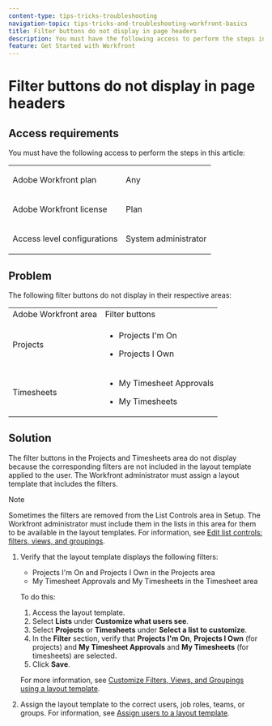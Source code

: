 ```yaml
---
content-type: tips-tricks-troubleshooting
navigation-topic: tips-tricks-and-troubleshooting-workfront-basics
title: Filter buttons do not display in page headers
description: You must have the following access to perform the steps in this article - EDIT ME.
feature: Get Started with Workfront
---
```


# Filter buttons do not display in page headers

## Access requirements

You must have the following access to perform the steps in this article:

<table style="table-layout:auto"> 
 <col> 
 <col> 
 <tbody> 
  <tr> 
   <td role="rowheader">Adobe Workfront plan</td> 
   <td> <p>Any</p> </td> 
  </tr> 
  <tr> 
   <td role="rowheader">Adobe Workfront license</td> 
   <td> <p>Plan </p> </td> 
  </tr> 
  <tr> 
   <td role="rowheader">Access level configurations</td> 
   <td> <p>System administrator</p> </td> 
  </tr> 
 </tbody> 
</table>

## Problem

The following filter buttons do not display in their respective areas:

<table style="table-layout:auto"> 
 <col> 
 <col> 
 <tbody> 
  <tr> 
   <td>Adobe Workfront area</td> 
   <td>Filter buttons</td> 
  </tr> 
  <tr> 
   <td> <p>Projects </p> </td> 
   <td> 
    <ul> 
     <li> <p>Projects I'm On</p> </li> 
     <li> <p>Projects I Own</p> </li> 
    </ul> </td> 
  </tr> 
  <tr> 
   <td><span>Timesheets</span> </td> 
   <td> 
    <ul> 
     <li> <p><span>My Timesheet Approvals</span> </p> </li> 
     <li> <p><span>My&nbsp;Timesheets</span> </p> </li> 
    </ul> </td> 
  </tr> 
 </tbody> 
</table>

## Solution

The filter buttons in the Projects and Timesheets area do not display because the corresponding filters are not included in the layout template applied to the user. The Workfront administrator must assign a layout template that includes the filters.

>[!NOTE]
>
>Sometimes the filters are removed from the List Controls area in Setup. The Workfront administrator must include them in the lists in this area for them to be available in the layout templates.&nbsp;For information, see [Edit list controls: filters, views, and groupings](../../administration-and-setup/manage-workfront/configure-reports/edit-list-controls-filters-views-groupings.md).

1. Verify that the layout template displays the following filters:

   * Projects I'm On and Projects I Own in the Projects area
   * My Timesheet Approvals and My&nbsp;Timesheets in the Timesheet area&nbsp;

   To do this:

   1. Access the layout template.
   1. Select **Lists** under **Customize what users see**.
   1. Select **Projects** or **Timesheets** under **Select a list to customize**.
   1. In the **Filter** section, verify that **Projects I'm On**, **Projects I Own** (for projects) and **My Timesheet Approvals** and **My Timesheets** (for timesheets) are selected.
   1. Click **Save**.

   For more information, see [Customize Filters, Views, and Groupings using a layout template](../../administration-and-setup/customize-workfront/use-layout-templates/customize-fvg-list-controls-layout-template.md).

1. Assign the layout template to the correct users, job roles, teams, or groups. For information, see [Assign users to a layout template](../../administration-and-setup/customize-workfront/use-layout-templates/assign-users-to-layout-template.md).


